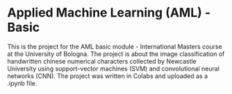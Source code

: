 # Applied Machine Learning (AML) - Basic

This is the project for the AML basic module - International Masters course at the University of Bologna. The project is about the image classification of handwritten chinese numerical characters collected by Newcastle University using support-vector machines (SVM) and convolutional neural networks (CNN). The project was written in Colabs and uploaded as a .ipynb file.

